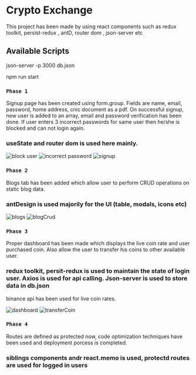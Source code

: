 # Crypto Exchange

This project has been made by using react components such as redux toolkit, persist-redux , antD, router dom , json-server etc

## Available Scripts
json-server -p 3000 db.json

npm run start

### `Phase 1`

Signup page has been created using form.group. Fields are name, email, password, home address, cnic document as a pdf. 
On successful signup, new user is added to an array, email and password verification has been done.
If user enters 3 incorrect passwords for same user then he/she is blocked and can not login again. 
### useState and router dom is used here mainly. 

![block user](https://github.com/abeerah-rehman14/crypto-exchange/assets/134891256/bffe9350-5f8e-4a72-8a87-f0ac614a2c29)
![incorrect password](https://github.com/abeerah-rehman14/crypto-exchange/assets/134891256/21f7d4be-4e33-4f90-8d1b-65b612cebd04)
![signup](https://github.com/abeerah-rehman14/crypto-exchange/assets/134891256/f2bccd0e-89d2-4712-bc75-89b7aba849c1)

### `Phase 2`
Blogs tab has been added which allow user to perform CRUD operations on static blog data.
 ### antDesign is used majorily for the UI (table, modals, icons etc)
![blogs](https://github.com/abeerah-rehman14/crypto-exchange/assets/134891256/12aee3a2-f1c9-4904-af7f-71c9d2f86485)
![blogCrud](https://github.com/abeerah-rehman14/crypto-exchange/assets/134891256/8862549f-4018-4637-9a5b-b41003ec4650)

### `Phase 3`
Proper dashboard has been made which displays the live coin rate and user purchased coin. Also allow the user to transfer his coins to other available user.
 ### redux toolkit, persit-redux is used to maintain the state of login user. Axios is used for api calling. Json-server is used to store data in db.json
 binance api has been used for live coin rates.

![dashboard](https://github.com/abeerah-rehman14/crypto-exchange/assets/134891256/0a616663-3534-4469-9088-36b0f2150bcf)
![transferCoin](https://github.com/abeerah-rehman14/crypto-exchange/assets/134891256/a70ebda9-b21d-4e20-9645-813d05997855)

### `Phase 4`
Routes are defined as protected now, code optimization techniques have been used and deployment porcess is completed.
 ### siblings components andr react.memo is used, protectd routes are used for logged in users




